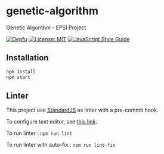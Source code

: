 # genetic-algorithm

Genetic Algorithm - EPSI Project

[![Depfu](https://badges.depfu.com/badges/ce7b7de268636e1dcf07dfeaecdf52f4/overview.svg)](https://depfu.com/github/BinomeEPSI/genetic-algorithm)
[![License: MIT](https://img.shields.io/badge/License-MIT-yellow.svg)](https://opensource.org/licenses/MIT)
[![JavaScript Style Guide](https://img.shields.io/badge/code_style-standard-brightgreen.svg)](https://standardjs.com)

## Installation

```bash
npm install
npm start
```

## Linter

This project use [StandardJS](https://standardjs.com) as linter with a pre-commit hook.

To configure text editor, see [this link](https://standardjs.com/#are-there-text-editor-plugins).

To run linter : `npm run lint`

To run linter with auto-fix : `npm run lint-fix`

